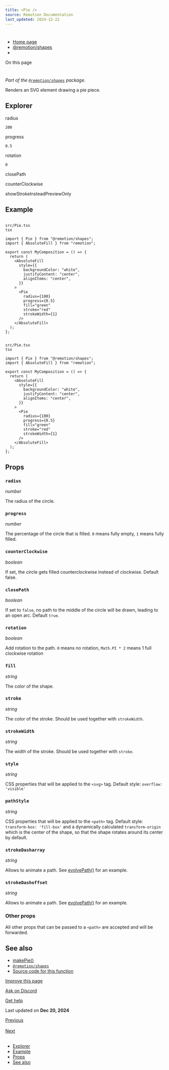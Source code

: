 ```yaml
---
title: <Pie />
source: Remotion Documentation
last_updated: 2024-12-22
---
```


# <Pie />

- [Home page](/)
- [@remotion/shapes](/docs/shapes/)
- <Pie />

On this page

# <Pie />

_Part of the [`@remotion/shapes`](/docs/shapes) package._

Renders an SVG element drawing a pie piece.

## Explorer [​](\#explorer "Direct link to Explorer")

radius

`200`

progress

`0.5`

rotation

`0`

closePath

counterClockwise

showStrokeInsteadPreviewOnly

## Example [​](\#example "Direct link to Example")

```

src/Pie.tsx
tsx

import { Pie } from "@remotion/shapes";
import { AbsoluteFill } from "remotion";

export const MyComposition = () => {
  return (
    <AbsoluteFill
      style={{
        backgroundColor: "white",
        justifyContent: "center",
        alignItems: "center",
      }}
    >
      <Pie
        radius={100}
        progress={0.5}
        fill="green"
        stroke="red"
        strokeWidth={1}
      />
    </AbsoluteFill>
  );
};
```

```

src/Pie.tsx
tsx

import { Pie } from "@remotion/shapes";
import { AbsoluteFill } from "remotion";

export const MyComposition = () => {
  return (
    <AbsoluteFill
      style={{
        backgroundColor: "white",
        justifyContent: "center",
        alignItems: "center",
      }}
    >
      <Pie
        radius={100}
        progress={0.5}
        fill="green"
        stroke="red"
        strokeWidth={1}
      />
    </AbsoluteFill>
  );
};
```

## Props [​](\#props "Direct link to Props")

### `radius`

_number_

The radius of the circle.

### `progress`

_number_

The percentage of the circle that is filled. `0` means fully empty, `1` means fully filled.

### `counterClockwise`

_boolean_

If set, the circle gets filled counterclockwise instead of clockwise. Default false.

### `closePath`

_boolean_

If set to `false`, no path to the middle of the circle will be drawn, leading to an open arc. Default `true`.

### `rotation`

_boolean_

Add rotation to the path. `0` means no rotation, `Math.PI * 2` means 1 full clockwise rotation

### `fill`

_string_

The color of the shape.

### `stroke`

_string_

The color of the stroke. Should be used together with `strokeWidth`.

### `strokeWidth`

_string_

The width of the stroke. Should be used together with `stroke`.

### `style`

_string_

CSS properties that will be applied to the `<svg>` tag. Default style: `overflow: 'visible'`

### `pathStyle`

_string_

CSS properties that will be applied to the `<path>` tag. Default style: `transform-box: 'fill-box'` and a dynamically calculated `transform-origin` which is the center of the shape, so that the shape rotates around its center by default.

### `strokeDasharray`

_string_

Allows to animate a path. See [evolvePath()](/docs/paths/evolve-path) for an example.

### `strokeDashoffset`

_string_

Allows to animate a path. See [evolvePath()](/docs/paths/evolve-path) for an example.

### Other props

All other props that can be passed to a `<path>` are accepted and will be forwarded.

## See also [​](\#see-also "Direct link to See also")

- [makePie()](/docs/shapes/pie)
- [`@remotion/shapes`](/docs/shapes)
- [Source code for this function](https://github.com/remotion-dev/remotion/blob/main/packages/shapes/src/components/pie.tsx)

[Improve this page](https://github.com/remotion-dev/remotion/edit/main/packages/docs/docs/shapes/pie.mdx)

[Ask on Discord](https://remotion.dev/discord)

[Get help](/docs/get-help)

Last updated on **Dec 20, 2024**

[Previous\
\
<Star />](/docs/shapes/star) [Next\
\
<Polygon />](/docs/shapes/polygon)

- [Explorer](#explorer)
- [Example](#example)
- [Props](#props)
- [See also](#see-also)
